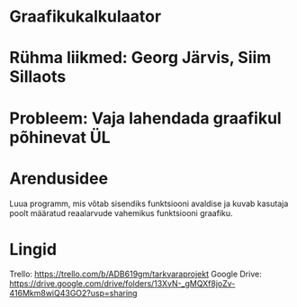 # Graafikukalkulaator

# Rühma liikmed: Georg Järvis, Siim Sillaots
# Probleem: Vaja lahendada graafikul põhinevat ÜL

# Arendusidee
Luua programm, mis võtab sisendiks funktsiooni avaldise ja kuvab kasutaja poolt määratud reaalarvude vahemikus funktsiooni graafiku.

# Lingid
Trello: https://trello.com/b/ADB619gm/tarkvaraprojekt
Google Drive: https://drive.google.com/drive/folders/13XvN-_gMQXf8joZv-416Mkm8wiQ43GO2?usp=sharing
